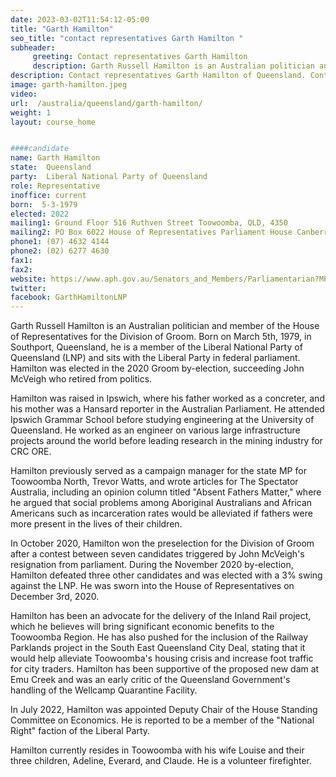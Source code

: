 ```yaml
---
date: 2023-03-02T11:54:12-05:00
title: "Garth Hamilton"
seo_title: "contact representatives Garth Hamilton "
subheader:
     greeting: Contact representatives Garth Hamilton
     description: Garth Russell Hamilton is an Australian politician and member of the House of Representatives for the Division of Groom.
description: Contact representatives Garth Hamilton of Queensland. Contact information for Garth Hamilton includes email address, phone number, and mailing address.
image: garth-hamilton.jpeg
video:
url:  /australia/queensland/garth-hamilton/
weight: 1
layout: course_home


####candidate
name: Garth Hamilton
state:	Queensland
party:	Liberal National Party of Queensland
role: Representative
inoffice: current
born:  5-3-1979
elected: 2022
mailing1: Ground Floor 516 Ruthven Street Toowoomba, QLD, 4350
mailing2: PO Box 6022 House of Representatives Parliament House Canberra ACT 2600
phone1:	(07) 4632 4144
phone2: (02) 6277 4630
fax1:
fax2:
website: https://www.aph.gov.au/Senators_and_Members/Parliamentarian?MPID=291387
twitter:
facebook: GarthHamiltonLNP
---
```


Garth Russell Hamilton is an Australian politician and member of the House of Representatives for the Division of Groom. Born on March 5th, 1979, in Southport, Queensland, he is a member of the Liberal National Party of Queensland (LNP) and sits with the Liberal Party in federal parliament. Hamilton was elected in the 2020 Groom by-election, succeeding John McVeigh who retired from politics.

Hamilton was raised in Ipswich, where his father worked as a concreter, and his mother was a Hansard reporter in the Australian Parliament. He attended Ipswich Grammar School before studying engineering at the University of Queensland. He worked as an engineer on various large infrastructure projects around the world before leading research in the mining industry for CRC ORE.

Hamilton previously served as a campaign manager for the state MP for Toowoomba North, Trevor Watts, and wrote articles for The Spectator Australia, including an opinion column titled "Absent Fathers Matter," where he argued that social problems among Aboriginal Australians and African Americans such as incarceration rates would be alleviated if fathers were more present in the lives of their children.

In October 2020, Hamilton won the preselection for the Division of Groom after a contest between seven candidates triggered by John McVeigh's resignation from parliament. During the November 2020 by-election, Hamilton defeated three other candidates and was elected with a 3% swing against the LNP. He was sworn into the House of Representatives on December 3rd, 2020.

Hamilton has been an advocate for the delivery of the Inland Rail project, which he believes will bring significant economic benefits to the Toowoomba Region. He has also pushed for the inclusion of the Railway Parklands project in the South East Queensland City Deal, stating that it would help alleviate Toowoomba's housing crisis and increase foot traffic for city traders. Hamilton has been supportive of the proposed new dam at Emu Creek and was an early critic of the Queensland Government's handling of the Wellcamp Quarantine Facility.

In July 2022, Hamilton was appointed Deputy Chair of the House Standing Committee on Economics. He is reported to be a member of the "National Right" faction of the Liberal Party.

Hamilton currently resides in Toowoomba with his wife Louise and their three children, Adeline, Everard, and Claude. He is a volunteer firefighter.